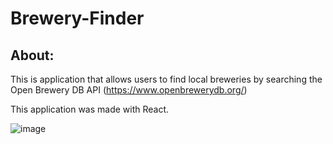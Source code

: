 # Brewery-Finder

## About: 
This is application that allows users to find local breweries by searching the Open Brewery DB API (https://www.openbrewerydb.org/)

This application was made with React.

![image](https://user-images.githubusercontent.com/118615143/226192259-ec563695-3664-4cd3-acc0-b4cbf340e348.png)
